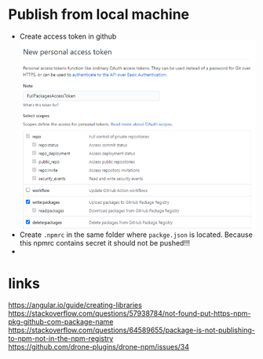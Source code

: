 # Publish from local machine

* Create access token in github
![001-CreateAccessToken.png](./images/001-CreateAccessToken.png)
* Create ```.npmrc``` in the same folder where ```packge.json``` is located.
  Because this npmrc contains secret it should not be pushed!!!
*



# links
https://angular.io/guide/creating-libraries   
https://stackoverflow.com/questions/57938784/not-found-put-https-npm-pkg-github-com-package-name   
https://stackoverflow.com/questions/64589655/package-is-not-publishing-to-npm-not-in-the-npm-registry   
https://github.com/drone-plugins/drone-npm/issues/34   


